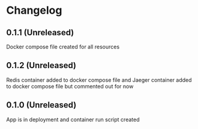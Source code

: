 # Changelog

## 0.1.1 (Unreleased)
Docker compose file created for all resources
## 0.1.2 (Unreleased)
Redis container added to docker compose file and Jaeger container added to docker compose file but commented out for now 
## 0.1.0 (Unreleased)
App is in deployment and container run script created